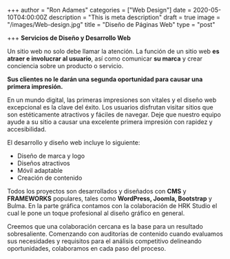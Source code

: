 +++
author = "Ron Adames"
categories = ["Web Design"]
date = 2020-05-10T04:00:00Z
description = "This is meta description"
draft = true
image = "/images/Web-design.jpg"
title = "Diseño de Páginas Web"
type = "post"

+++
**Servicios de Diseño y Desarrollo Web**

Un sitio web no solo debe llamar la atención. La función de un sitio web **es atraer e involucrar al usuario**, así como comunicar **su marca** y crear conciencia sobre un producto o servicio.

**Sus clientes no le darán una segunda oportunidad para causar una primera impresión.**

En un mundo digital, las primeras impresiones son vitales y el diseño web excepcional es la clave del éxito. Los usuarios disfrutan visitar sitios que son estéticamente atractivos y fáciles de navegar. Deje que nuestro equipo ayude a su sitio a causar una excelente primera impresión con rapidez y accesibilidad.

El desarrollo y diseño web incluye lo siguiente:

* Diseño de marca y logo
* Diseños atractivos
* Móvil adaptable
* Creación de contenido

Todos los proyectos son desarrollados y diseñados con **CMS** y **FRAMEWORKS** populares, tales como **WordPress, Joomla, Bootstrap** y Bulma. En la parte gráfica contamos con la colaboración de HRK Studio el cual le pone un toque profesional al diseño gráfico en general.

Creemos que una colaboración cercana es la base para un resultado sobresaliente. Comenzando con auditorías de contenido cuando evaluamos sus necesidades y requisitos para el análisis competitivo delineando oportunidades, colaboramos en cada paso del proceso.